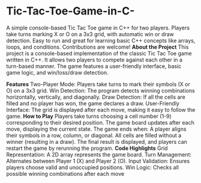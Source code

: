 # Tic-Tac-Toe-Game-in-C-
A simple console-based Tic Tac Toe game in C++ for two players. Players take turns marking X or O on a 3x3 grid, with automatic win or draw detection. Easy to run and great for learning basic C++ concepts like arrays, loops, and conditions. Contributions are welcome!
**About the Project**
This project is a console-based implementation of the classic Tic Tac Toe game written in C++. It allows two players to compete against each other in a turn-based manner. The game features a user-friendly interface, basic game logic, and win/loss/draw detection.

**Features**
Two-Player Mode: Players take turns to mark their symbols (X or O) on a 3x3 grid.
Win Detection: The program detects winning combinations horizontally, vertically, and diagonally.
Draw Detection: If all the cells are filled and no player has won, the game declares a draw.
User-Friendly Interface: The grid is displayed after each move, making it easy to follow the game.
**How to Play**
Players take turns choosing a cell number (1-9) corresponding to their desired position.
The game board updates after each move, displaying the current state.
The game ends when:
A player aligns their symbols in a row, column, or diagonal.
All cells are filled without a winner (resulting in a draw).
The final result is displayed, and players can restart the game by rerunning the program.
**Code Highlights**
Grid Representation: A 2D array represents the game board.
Turn Management: Alternates between Player 1 (X) and Player 2 (O).
Input Validation: Ensures players choose valid and unoccupied positions.
Win Logic: Checks all possible winning combinations after each move
